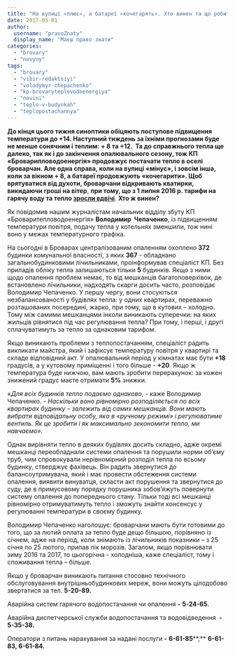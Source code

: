 ```yaml
---
title: "На вулиці «плюс», а батареї «кочегарять». Хто винен та що робити?"
date: 2017-03-01
author: 
  username: "pravoZnaty"
  display_name: "Маєш право знати"
categories: 
  - "brovary"
  - "novyny"
tags: 
  - "brovary"
  - "vibir-redaktsiyi"
  - "volodymyr-chepachenko"
  - "kp-brovaryteplovodoenergiya"
  - "novini"
  - "teplo-v-budynkah"
  - "teplopostachannya"
---
```


**До кінця цього тижня синоптики обіцяють поступове підвищення температури до +14. Наступний тиждень за їхніми прогнозами буде не менше сонячним і теплим: + 8 та +12.  Та до справжнього тепла ще далеко, так як і до закінчення опалювального сезону, тож КП «Броварипловодоенергія» продовжує постачати тепло в оселі броварчан. Але одна справа, коли на вулиці «мінус», і зовсім інша, коли за вікном + 8, а батареї продовжують «кочегарити». Щоб врятуватися від духоти, броварчани відкривають кватирки, викидаючи гроші на вітер**, **при тому, що з 1 липня 2016 р. тарифи на гарячу воду та тепло [зросли вдвічі](https://mpz.brovary.org/novi-taryfy-na-garyachu-vodu-i-opalennya-v-brovarah-z-1-lypnya/)**. **Хто ж винен?**

Як повідомив нашим журналістам начальник відділу збуту КП «Броваритепловодоенергія» **Володимир  Чепаченко**, із підвищенням температури повітря, подачу тепла у котельнях зменшили, тож нині воно у межах температурного графіка.

На сьогодні в Броварах централізованим опаленням охоплено **372** будинки комунальної власності, з яких **367** - обладнано загальнобудинковими лічильниками, проінформував спеціаліст КП. Без приладів обліку тепла залишаються тільки **5** будинків. Якщо з ними щодо опалення проблем немає, то від мешканців багатоповерхівок, де встановлено лічильники, надходять скарги досить часто, розповідає Володимир Чепаченко. У першу чергу, вони стосуються незбалансованості у будівлях тепла: у одних квартирах, переважно розташованих посередині, жарко, при тому, що в кутових – холодно. Тому між самими мешканцями інколи виникають суперечки: на яких жильців рівнятися під час регулювання тепла? При тому, і перші, і другі сплачуватимуть за тепло за однаковим тарифом.

Якщо виникають проблеми з теплопостачанням, спеціаліст радить викликати майстра, який і зафіксує температуру повітря у квартирі та складе відповідний акт. У опалювальний період у кімнатах має бути **+18** градусів, а у кутовому приміщенні і того більше - **+20**. Якщо ж температура буде нижчою, вам мають зробити перерахунок: за кожен знижений градус маєте отримати **5%** знижки.

«_Для всіх будинків тепло подаємо однаково,_ \- каже Володимир Чепаченко. - _Наскільки воно рівномірно розподіляється по всіх квартирах будинку – залежить від самих мешканців. Вони мають вибрати відповідальну особу, яка в «ручному режимі» і регулюватиме вентиль. Як це зробити і як максимально зекономити тепло, ми навчаємо»._

Однак вирівняти тепло в деяких будівлях досить складно, адже окремі мешканці переобладнали системи опалення та порушили норми об’єму труб, чим спровокували нерівномірний розподіл тепла по всьому будинку, стверджує фахівець. Він радить звернутися до балансоутримувача, який і має провести обстеження системи опалення, виявити винуватця, скласти акт порушення та звернутися до суду, де в примусовому порядку порушника зобов’яжуть повернути систему опалення до попереднього стану. Тільки тоді всі мешканці рівномірно отримуватимуть тепло і зможуть знайти консенсус у регулюванні температури в своєму будинку.

Володимир Чепаченко наголошує: броварчани мають бути готовими до того, що за лютий оплата за тепло буде дещо більшою, порівняно із січнем, адже на період, коли знімають із лічильників показники – з 25 січня по 25 лютого, припав пік морозів. Загалом, якщо порівнювати зиму 2016 та 2017, то цьогорічна - холодніша, каже спеціаліст, тому і споживання тепла – більше.

Якщо у броварчан виникають питання стосовно технічного обслуговування внутрішньобудинкових мереж, вони можуть цілодобово звертатися за тел. **5-20-89.**

Аварійна систем гарячого водопостачання чи опалення **\-** **5-24-65.**

Аварійна диспетчерської служби водопостачання та водовідведення  **-** **5-35-38.**

Оператори з питань нарахування за надані послуги **\-** **6-61-85****,** **6-61-83, 6-61-84.**
